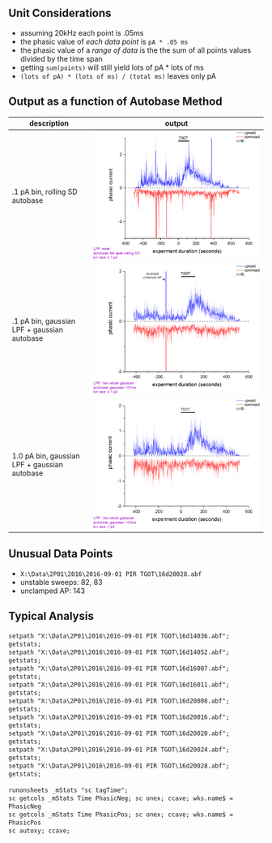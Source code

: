 ## Unit Considerations
- assuming 20kHz each point is .05ms
- the phasic value of _each data point_ is ```pA * .05 ms```
- the phasic value of a _range of data_ is the the sum of all points values divided by the time span
 - getting ```sum(points)``` will still yield lots of pA * lots of ms
 - ```(lots of pA) * (lots of ms) / (total ms)```  leaves only pA

## Output as a function of Autobase Method
description | output
---|---
.1 pA bin, rolling SD autobase|![](demo_sd.png)
.1 pA bin, gaussian LPF + gaussian autobase|![](demo_point.png)
1.0 pA bin, gaussian LPF + gaussian autobase|![](demo_whole.png)

## Unusual Data Points
- `X:\Data\2P01\2016\2016-09-01 PIR TGOT\16d20028.abf`
 - unstable sweeps: 82, 83
 - unclamped AP: 143


## Typical Analysis 
```
setpath "X:\Data\2P01\2016\2016-09-01 PIR TGOT\16d14036.abf";  getstats;
setpath "X:\Data\2P01\2016\2016-09-01 PIR TGOT\16d14052.abf";  getstats; 
setpath "X:\Data\2P01\2016\2016-09-01 PIR TGOT\16d16007.abf";  getstats; 
setpath "X:\Data\2P01\2016\2016-09-01 PIR TGOT\16d16011.abf";  getstats; 
setpath "X:\Data\2P01\2016\2016-09-01 PIR TGOT\16d20008.abf";  getstats; 
setpath "X:\Data\2P01\2016\2016-09-01 PIR TGOT\16d20016.abf";  getstats; 
setpath "X:\Data\2P01\2016\2016-09-01 PIR TGOT\16d20020.abf";  getstats;
setpath "X:\Data\2P01\2016\2016-09-01 PIR TGOT\16d20024.abf";  getstats;
setpath "X:\Data\2P01\2016\2016-09-01 PIR TGOT\16d20028.abf";  getstats;

runonsheets _mStats "sc tagTime";
sc getcols _mStats Time PhasicNeg; sc onex; ccave; wks.name$ = PhasicNeg
sc getcols _mStats Time PhasicPos; sc onex; ccave; wks.name$ = PhasicPos
sc autoxy; ccave;
```
